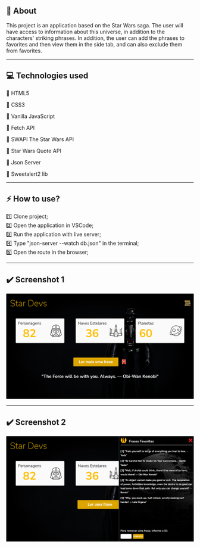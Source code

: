 ## :memo: About
This project is an application based on the Star Wars saga. The user will have access to information about this universe, in addition to the characters' striking phrases. In addition, the user can add the phrases to favorites and then view them in the side tab, and can also exclude them from favorites.

<hr>

## :computer: Technologies used
:pushpin: HTML5 

:pushpin: CSS3

:pushpin: Vanilla JavaScript

:pushpin: Fetch API 

:pushpin: SWAPI The Star Wars API 

:pushpin: Star Wars Quote API 

:pushpin: Json Server 

:pushpin: Sweetalert2 lib

<hr>

## :zap: How to use?
:one: Clone project; <br>
:two: Open the application in VSCode; <br>
:three: Run the application with live server; <br>
:four: Type "json-server --watch db.json" in the terminal; <br>
:five: Open the route in the browser;

<hr>

## :heavy_check_mark: Screenshot 1
<div aling="center">
    <img src="./Readme-image/screenshot-1.png"/>
</div>

<hr>

## :heavy_check_mark: Screenshot 2
<div aling="center">
    <img src="./Readme-image/screenshot-2.png"/>
</div>
